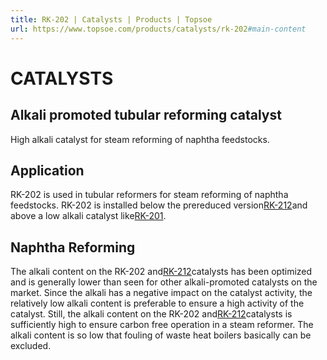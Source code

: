```yaml
---
title: RK-202 | Catalysts | Products | Topsoe
url: https://www.topsoe.com/products/catalysts/rk-202#main-content
---
```


# CATALYSTS

## Alkali promoted tubular reforming catalyst

High alkali catalyst for steam reforming of naphtha feedstocks.

## Application

RK-202 is used in tubular reformers for steam reforming of naphtha feedstocks. RK-202 is installed below the prereduced version[RK-212](/products/catalysts/rk-212)and above a low alkali catalyst like[RK-201](/products/catalysts/rk-201).

## Naphtha Reforming

The alkali content on the RK-202 and[RK-212](/products/catalysts/rk-212)catalysts has been optimized and is generally lower than seen for other alkali-promoted catalysts on the market. Since the alkali has a negative impact on the catalyst activity, the relatively low alkali content is preferable to ensure a high activity of the catalyst. Still, the alkali content on the RK-202 and[RK-212](/products/catalysts/rk-212)catalysts is sufficiently high to ensure carbon free operation in a steam reformer. The alkali content is so low that fouling of waste heat boilers basically can be excluded.